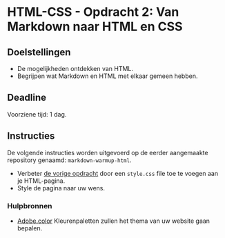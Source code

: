 # HTML-CSS - Opdracht 2: Van Markdown naar HTML en CSS

## Doelstellingen

 - De mogelijkheden ontdekken van HTML.
 - Begrijpen wat Markdown en HTML met elkaar gemeen hebben.

## Deadline

Voorziene tijd: 1 dag.


## Instructies

De volgende instructies worden uitgevoerd op de eerder aangemaakte repository genaamd: `markdown-warmup-html`.

 - Verbeter [de vorige opdracht]() door een `style.css` file toe te voegen aan je HTML-pagina.
 - Style de pagina naar uw wens.


 ### Hulpbronnen

  - [Adobe.color](https://color.adobe.com/nl/)
      Kleurenpaletten zullen het thema van uw website gaan bepalen.